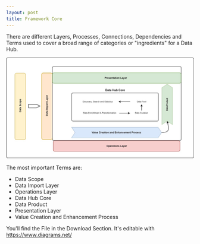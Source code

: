 ```yaml
---
layout: post
title: Framework Core
---
```


There are different Layers, Processes, Connections, Dependencies and Terms used to cover a broad range of categories or "ingredients" for a Data Hub.

![](framework_core.jpg)

The most important Terms are:
* Data Scope
* Data Import Layer
* Operations Layer
* Data Hub Core
* Data Product
* Presentation Layer
* Value Creation and Enhancement Process

You'll find the File in the Download Section. It's editable with https://www.diagrams.net/

